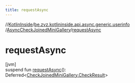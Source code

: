 ```yaml
---
title: requestAsync
---
```

//[KotlinInside](../../../index.html)/[be.zvz.kotlininside.api.async.generic.userinfo](../index.html)
/[AsyncCheckJoinedMiniGallery](index.html)/[requestAsync](request-async.html)

# requestAsync

[jvm]\
suspend fun [requestAsync](request-async.html)():
Deferred<[CheckJoinedMiniGallery.CheckResult](../../be.zvz.kotlininside.api.generic.userinfo/-check-joined-mini-gallery/-check-result/index.html)>




